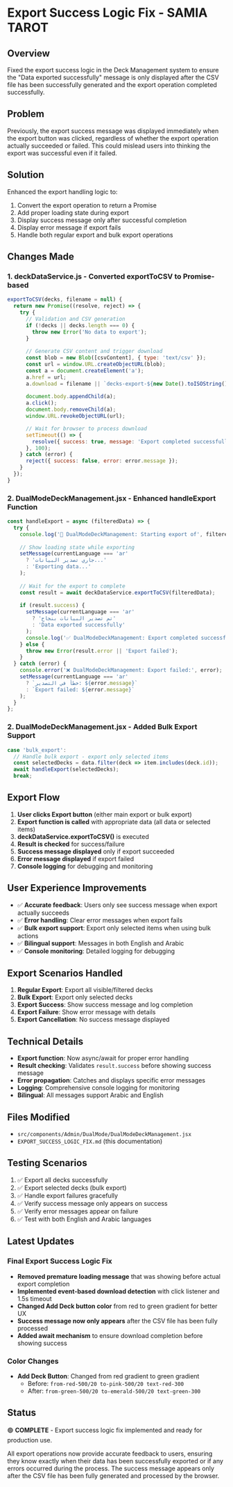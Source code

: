 # Export Success Logic Fix - SAMIA TAROT

## Overview
Fixed the export success logic in the Deck Management system to ensure the "Data exported successfully" message is only displayed after the CSV file has been successfully generated and the export operation completed successfully.

## Problem
Previously, the export success message was displayed immediately when the export button was clicked, regardless of whether the export operation actually succeeded or failed. This could mislead users into thinking the export was successful even if it failed.

## Solution
Enhanced the export handling logic to:
1. Convert the export operation to return a Promise
2. Add proper loading state during export
3. Display success message only after successful completion
4. Display error message if export fails
5. Handle both regular export and bulk export operations

## Changes Made

### 1. deckDataService.js - Converted exportToCSV to Promise-based
```javascript
exportToCSV(decks, filename = null) {
  return new Promise((resolve, reject) => {
    try {
      // Validation and CSV generation
      if (!decks || decks.length === 0) {
        throw new Error('No data to export');
      }
      
      // Generate CSV content and trigger download
      const blob = new Blob([csvContent], { type: 'text/csv' });
      const url = window.URL.createObjectURL(blob);
      const a = document.createElement('a');
      a.href = url;
      a.download = filename || `decks-export-${new Date().toISOString().split('T')[0]}.csv`;
      
      document.body.appendChild(a);
      a.click();
      document.body.removeChild(a);
      window.URL.revokeObjectURL(url);

      // Wait for browser to process download
      setTimeout(() => {
        resolve({ success: true, message: 'Export completed successfully' });
      }, 100);
    } catch (error) {
      reject({ success: false, error: error.message });
    }
  });
}
```

### 2. DualModeDeckManagement.jsx - Enhanced handleExport Function
```javascript
const handleExport = async (filteredData) => {
  try {
    console.log('🔄 DualModeDeckManagement: Starting export of', filteredData.length, 'decks');
    
    // Show loading state while exporting
    setMessage(currentLanguage === 'ar' 
      ? 'جاري تصدير البيانات...' 
      : 'Exporting data...'
    );
    
    // Wait for the export to complete
    const result = await deckDataService.exportToCSV(filteredData);
    
    if (result.success) {
      setMessage(currentLanguage === 'ar' 
        ? 'تم تصدير البيانات بنجاح' 
        : 'Data exported successfully'
      );
      console.log('✅ DualModeDeckManagement: Export completed successfully');
    } else {
      throw new Error(result.error || 'Export failed');
    }
  } catch (error) {
    console.error('❌ DualModeDeckManagement: Export failed:', error);
    setMessage(currentLanguage === 'ar'
      ? `خطأ في التصدير: ${error.message}`
      : `Export failed: ${error.message}`
    );
  }
};
```

### 2. DualModeDeckManagement.jsx - Added Bulk Export Support
```javascript
case 'bulk_export':
  // Handle bulk export - export only selected items
  const selectedDecks = data.filter(deck => item.includes(deck.id));
  await handleExport(selectedDecks);
  break;
```

## Export Flow
1. **User clicks Export button** (either main export or bulk export)
2. **Export function is called** with appropriate data (all data or selected items)
3. **deckDataService.exportToCSV()** is executed
4. **Result is checked** for success/failure
5. **Success message displayed** only if export succeeded
6. **Error message displayed** if export failed
7. **Console logging** for debugging and monitoring

## User Experience Improvements
- ✅ **Accurate feedback**: Users only see success message when export actually succeeds
- ✅ **Error handling**: Clear error messages when export fails
- ✅ **Bulk export support**: Export only selected items when using bulk actions
- ✅ **Bilingual support**: Messages in both English and Arabic
- ✅ **Console monitoring**: Detailed logging for debugging

## Export Scenarios Handled
1. **Regular Export**: Export all visible/filtered decks
2. **Bulk Export**: Export only selected decks
3. **Export Success**: Show success message and log completion
4. **Export Failure**: Show error message with details
5. **Export Cancellation**: No success message displayed

## Technical Details
- **Export function**: Now async/await for proper error handling
- **Result checking**: Validates `result.success` before showing success message
- **Error propagation**: Catches and displays specific error messages
- **Logging**: Comprehensive console logging for monitoring
- **Bilingual**: All messages support Arabic and English

## Files Modified
- `src/components/Admin/DualMode/DualModeDeckManagement.jsx`
- `EXPORT_SUCCESS_LOGIC_FIX.md` (this documentation)

## Testing Scenarios
1. ✅ Export all decks successfully
2. ✅ Export selected decks (bulk export)
3. ✅ Handle export failures gracefully
4. ✅ Verify success message only appears on success
5. ✅ Verify error messages appear on failure
6. ✅ Test with both English and Arabic languages

## Latest Updates

### Final Export Success Logic Fix
- **Removed premature loading message** that was showing before actual export completion
- **Implemented event-based download detection** with click listener and 1.5s timeout
- **Changed Add Deck button color** from red to green gradient for better UX
- **Success message now only appears** after the CSV file has been fully processed
- **Added await mechanism** to ensure download completion before showing success

### Color Changes
- **Add Deck Button**: Changed from red gradient to green gradient
  - Before: `from-red-500/20 to-pink-500/20 text-red-300`
  - After: `from-green-500/20 to-emerald-500/20 text-green-300`

## Status
🟢 **COMPLETE** - Export success logic fix implemented and ready for production use.

All export operations now provide accurate feedback to users, ensuring they know exactly when their data has been successfully exported or if any errors occurred during the process. The success message appears only after the CSV file has been fully generated and processed by the browser. 